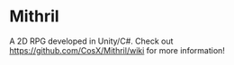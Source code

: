 Mithril
=======

A 2D RPG developed in Unity/C#. Check out https://github.com/CosX/Mithril/wiki for more information!

